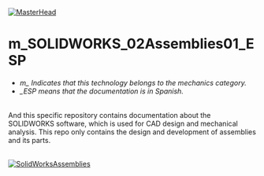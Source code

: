 [![MasterHead](http://dicer0.com/wp-content/uploads/2025/03/SOLIDWORKS-Assemblies-dicer0-Banner.png)](https://dicer0.com/#skills)
# m_SOLIDWORKS_02Assemblies01_ESP
<h6 align="justify">
  <ul>
    <li>m_ Indicates that this technology belongs to the mechanics category.</li>
    <li>_ESP means that the documentation is in Spanish.</li>
  </ul>
</h6>
And this specific repository contains documentation about the SOLIDWORKS software, which is used for CAD design and mechanical analysis.
This repo only contains the design and development of assemblies and its parts.
&nbsp;
<br/>
&nbsp;

[![SolidWorksAssemblies](http://dicer0.com/wp-content/uploads/2024/07/m_SOLIDWORS_MkII.gif)](https://dicer0.com/#skills)
